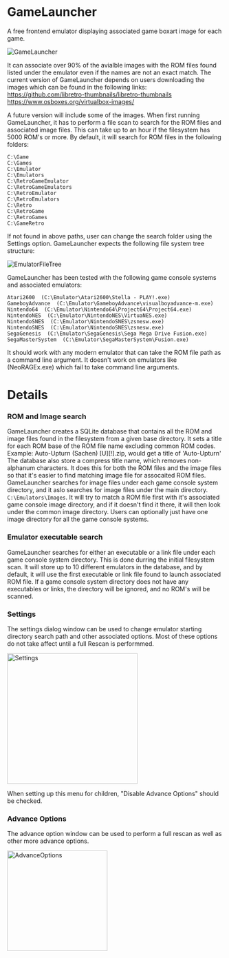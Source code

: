 # GameLauncher
A free frontend emulator displaying associated game boxart image for each game.

![GameLauncher](https://github.com/user-attachments/assets/38fbb66d-529f-4a70-9aee-a7458131300d)

It can associate over 90% of the avialble images with the ROM files found listed under the emulator even if the names are not an exact match.
The current version of GameLauncher depends on users downloading the images which can be found in the following links:
https://github.com/libretro-thumbnails/libretro-thumbnails
https://www.osboxes.org/virtualbox-images/

A future version will include some of the images.
When first running GameLauncher, it has to perform a file scan to search for the ROM files and associated image files. This can take up to an hour if the filesystem has 5000 ROM's or more.
By default, it will search for ROM files in the following folders:
````
C:\Game
C:\Games
C:\Emulator
C:\Emulators
C:\RetroGameEmulator
C:\RetroGameEmulators
C:\RetroEmulator
C:\RetroEmulators
C:\Retro
C:\RetroGame
C:\RetroGames
C:\GameRetro
````
If not found in above paths, user can change the search folder using the Settings option.
GameLauncher expects the following file system tree structure:

![EmulatorFileTree](https://github.com/user-attachments/assets/ac1f01ca-5fde-41e1-94eb-3bd1f3f9ca47)




GameLauncher has been tested with the following game console systems and associated emulators:
````
Atari2600  (C:\Emulator\Atari2600\Stella - PLAY!.exe)
GameboyAdvance  (C:\Emulator\GameboyAdvance\visualboyadvance-m.exe)
Nintendo64  (C:\Emulator\Nintendo64\Project64\Project64.exe)
NintendoNES  (C:\Emulator\NintendoNES\VirtuaNES.exe)
NintendoSNES  (C:\Emulator\NintendoSNES\zsnesw.exe)
NintendoSNES  (C:\Emulator\NintendoSNES\zsnesw.exe)
SegaGenesis  (C:\Emulator\SegaGenesis\Sega Mega Drive Fusion.exe)
SegaMasterSystem  (C:\Emulator\SegaMasterSystem\Fusion.exe)
````

It should work with any modern emulator that can take the ROM file path as a command line argument.
It doesn't work on emulators like (NeoRAGEx.exe) which fail to take command line arguments.

# Details
### ROM and Image search
GameLauncher creates a SQLite database that contains all the ROM and image files found in the filesystem from a given base directory.
It sets a title for each ROM base of the ROM file name excluding common ROM codes.
Example: Auto-Upturn (Sachen) [U][!].zip, would get a title of 'Auto-Upturn'
The database also store a compress title name, which removes non-alphanum characters. It does this for both the ROM files and the image files so that it's easier to find matching image file for assocaited ROM files.
GameLauncher searches for image files under each game console system directory, and it aslo searches for image files under the main directory. ``C:\Emulators\Images``.
It will try to match a ROM file first with it's associated game console image directory, and if it doesn't find it there, it will then look under the common image directory.
Users can optionally just have one image directory for all the game console systems.
### Emulator executable search
GameLauncher searches for either an executable or a link file under each game console system directory.  This is done durring the initial filesystem scan.
It will store up to 10 different emulators in the database, and by default, it will use the first executable or link file found to launch associated ROM file.
If a game console system directory does not have any executables or links, the directory will be ignored, and no ROM's will be scanned.
### Settings
The settings dialog window can be used to change emulator starting directory search path and other associated options.
Most of these options do not take affect until a full Rescan is performmed.

<img width="303" alt="Settings" src="https://github.com/user-attachments/assets/11cb39ce-9167-4f67-a6f7-40d64bccfce2" />

When setting up this menu for children, "Disable Advance Options" should be checked.
### Advance Options
The advance option window can be used to perform a full rescan as well as other more advance options.

<img width="233" alt="AdvanceOptions" src="https://github.com/user-attachments/assets/bec48139-a431-43f0-b5ed-390a5068b78a" />



